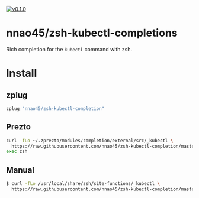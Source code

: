 [![v0.1.0](https://img.shields.io/badge/package-v0.1.0-ff69b4.svg)](https://github.com/nnao45/pexpo/releases/tag/v0.1.0)

# nnao45/zsh-kubectl-completions
Rich completion for the `kubectl` command with zsh.

# Install

## zplug
```bash
zplug "nnao45/zsh-kubectl-completion"
```

## Prezto
```bash
curl -fLo ~/.zprezto/modules/completion/external/src/_kubectl \
  https://raw.githubusercontent.com/nnao45/zsh-kubectl-completion/master/_kubectl 
exec zsh
```

## Manual
```bash
$ curl -fLo /usr/local/share/zsh/site-functions/_kubectl \ 
  https://raw.githubusercontent.com/nnao45/zsh-kubectl-completion/master/_kubectl 
```

